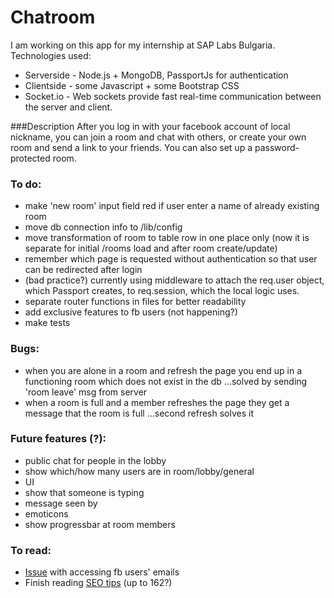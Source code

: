 # Chatroom
I am working on this app for my internship at SAP Labs Bulgaria.
Technologies used:
* Serverside - Node.js + MongoDB, PassportJs for authentication
* Clientside - some Javascript + some Bootstrap CSS
* Socket.io  - Web sockets provide fast real-time communication between the server and client.

###Description
After you log in with your facebook account of local nickname,
you can join a room and chat with others, or create your own room and send a link to your friends.
You can also set up a password-protected room.

### To do:
* make 'new room' input field red if user enter a name of already existing room
* move db connection info to /lib/config
* move transformation of room to table row in one place only (now it is separate for initial /rooms load and after room create/update) 
* remember which page is requested without authentication so that user can be redirected after login
* (bad practice?) currently using middleware to attach the req.user object, which Passport creates, to req.session, which the local logic uses.
* separate router functions in files for better readability
* add exclusive features to fb users (not happening?)
* make tests

### Bugs:
* when you are alone in a room and refresh the page you end up in a functioning room which does not exist in the db
...solved by sending 'room leave' msg from server
* when a room is full and a member refreshes the page they get a message that the room is full
...second refresh solves it

### Future features (?):
* public chat for people in the lobby
* show which/how many users are in room/lobby/general
* UI
* show that someone is typing
* message seen by
* emoticons
* show progressbar at room members

### To read:
* <a href='https://github.com/mkdynamic/omniauth-facebook/issues/61'>Issue</a> with accessing fb users' emails
* Finish reading <a href='http://backlinko.com/google-ranking-factors'>SEO tips</a> (up to 162?)